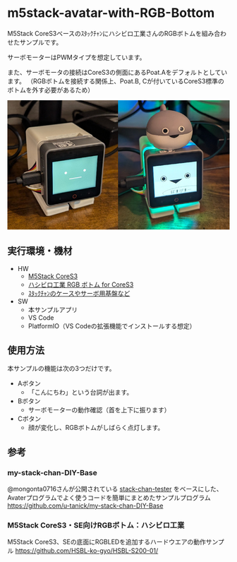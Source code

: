# m5stack-avatar-with-RGB-Bottom

M5Stack CoreS3ベースのｽﾀｯｸﾁｬﾝにハシビロ工業さんのRGBボトムを組み合わせたサンプルです。

サーボモーターはPWMタイプを想定しています。

また、サーボモータの接続はCoreS3の側面にあるPoat.Aをデフォルトとしています。
（RGBボトムを接続する関係上、Poat.B, Cが付いているCoreS3標準のボトムを外す必要があるため）

![実行イメージ](img/core3s.jpg)

## 実行環境・機材

- HW
  - [M5Stack CoreS3](https://www.switch-science.com/products/8960)
  - [ハシビロ工業 RGB ボトム for CoreS3](https://www.switch-science.com/products/9815)
  - [ｽﾀｯｸﾁｬﾝのケースやサーボ用基盤など](https://mongonta.booth.pm/)
- SW
  - 本サンプルアプリ
  - VS Code
  - PlatformIO（VS Codeの拡張機能でインストールする想定）

## 使用方法

本サンプルの機能は次の3つだけです。

- Aボタン
  - 「こんにちわ」という台詞が出ます。
- Bボタン
  - サーボモーターの動作確認（首を上下に振ります）
- Cボタン
  - 顔が変化し、RGBボトムがしばらく点灯します。


## 参考

### my-stack-chan-DIY-Base

@mongonta0716さんが公開されている [stack-chan-tester](https://github.com/mongonta0716/stack-chan-tester/) をベースにした、Avaterプログラムでよく使うコードを簡単にまとめたサンプルプログラム
https://github.com/u-tanick/my-stack-chan-DIY-Base

### M5Stack CoreS3・SE向けRGBボトム：ハシビロ工業

M5Stack CoreS3、SEの底面にRGBLEDを追加するハードウエアの動作サンプル
https://github.com/HSBL-ko-gyo/HSBL-S200-01/

